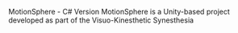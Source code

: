 MotionSphere - C# Version
MotionSphere is a Unity-based project developed as part of the Visuo-Kinesthetic Synesthesia
